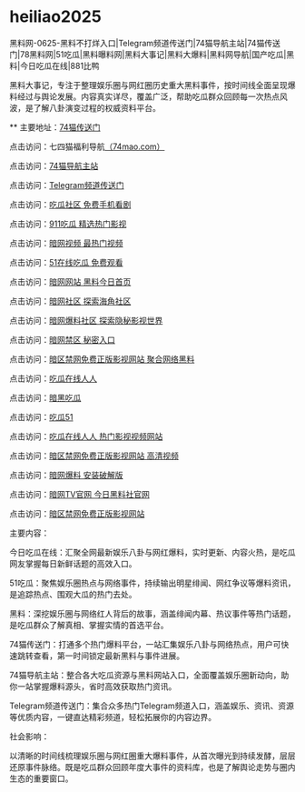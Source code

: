 # heiliao2025
黑料网-0625-黑料不打烊入口|Telegram频道传送门|74猫导航主站|74猫传送门|78黑料网|51吃瓜|黑料曝料网|黑料大事记|黑料大爆料|黑料网导航|国产吃瓜|黑料|今日吃瓜在线|881比鸭

黑料大事记，专注于整理娱乐圈与网红圈历史重大黑料事件，按时间线全面呈现爆料经过与舆论发展。内容真实详尽，覆盖广泛，帮助吃瓜群众回顾每一次热点风波，是了解八卦演变过程的权威资料平台。

** 主要地址：<a href="https://74mao.com/">74猫传送门</a>

点击访问：七四猫福利导航<a href="https://74mao.com/">（74mao.com）</a>

点击访问：<a href="https://74mao.com/">74猫导航主站</a>

点击访问：<a href="https://74mao.com/">Telegram频道传送门</a>

点击访问：<a href="https://cg6-01.pages.dev/">吃瓜社区 免费手机看剧</a>

点击访问：<a href="https://cg9-01.pages.dev/">911吃瓜  精选热门影视</a>

点击访问：<a href="https://aw8-22.pages.dev/">暗网视频 最热门视频</a>

点击访问：<a href="https://cg10-47.pages.dev/">51在线吃瓜 免费观看</a>

点击访问：<a href="https://aw10-01.pages.dev/">暗网网站  黑料今日首页</a>

点击访问：<a href="https://aw2-02.pages.dev/">暗网社区 探索海角社区</a>

点击访问：<a href="https://aw3-02.pages.dev/">暗网爆料社区 探索隐秘影视世界 </a>

点击访问：<a href="https://aw4-11.pages.dev/">暗网禁区 秘密入口</a>

点击访问：<a href="https://aw5-11.pages.dev/">暗区禁网免费正版影视网站 聚合网络黑料</a>

点击访问：<a href="https://cg10-01.pages.dev/">吃瓜在线人人</a>

点击访问：<a href="https://cg7-01.pages.dev/">暗黑吃瓜</a>

点击访问：<a href="https://cg1-02.pages.dev/">吃瓜51 </a>

点击访问：<a href="https://cg10-01.pages.dev/">吃瓜在线人人 热门影视视频网站</a>

点击访问：<a href="https://aw5-01.pages.dev/">暗区禁网免费正版影视网站 高清视频</a>

点击访问：<a href="https://aw6-01.pages.dev/">暗网爆料 安装破解版</a>

点击访问：<a href="https://aw7-01.pages.dev/">暗网TV官网 今日黑料社官网</a>

点击访问：<a href="https://aw5-01.pages.dev/">暗区禁网免费正版影视网站</a>

主要内容：

今日吃瓜在线：汇聚全网最新娱乐八卦与网红爆料，实时更新、内容火热，是吃瓜网友掌握每日新鲜话题的高效入口。

51吃瓜：聚焦娱乐圈热点与网络事件，持续输出明星绯闻、网红争议等爆料资讯，是追踪热点、围观大瓜的热门去处。

黑料：深挖娱乐圈与网络红人背后的故事，涵盖绯闻内幕、热议事件等热门话题，是吃瓜群众了解真相、掌握实情的首选平台。

74猫传送门：打通多个热门爆料平台，一站汇集娱乐八卦与网络热点，用户可快速跳转查看，第一时间锁定最新黑料与事件进展。

74猫导航主站：整合各大吃瓜资源与黑料网站入口，全面覆盖娱乐圈新动向，助你一站掌握爆料源头，省时高效获取热门资讯。

Telegram频道传送门：集合众多热门Telegram频道入口，涵盖娱乐、资讯、资源等优质内容，一键直达精彩频道，轻松拓展你的内容边界。

社会影响：

以清晰的时间线梳理娱乐圈与网红圈重大爆料事件，从首次曝光到持续发酵，层层还原事件脉络。既是吃瓜群众回顾年度大事件的资料库，也是了解舆论走势与圈内生态的重要窗口。
<span style="display:none;">[Canonical link](https://github.com/aa20250625/aa9）</span>
